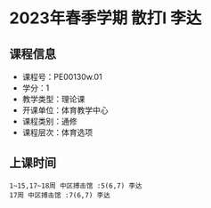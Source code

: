 # 2023年春季学期 散打I 李达






## 课程信息

- 课程号：PE00130w.01
- 学分：1
- 教学类型：理论课
- 开课单位：体育教学中心
- 课程类别：通修
- 课程层次：体育选项

## 上课时间

```
1~15,17~18周 中区搏击馆 :5(6,7) 李达
17周 中区搏击馆 :7(6,7) 李达
```


